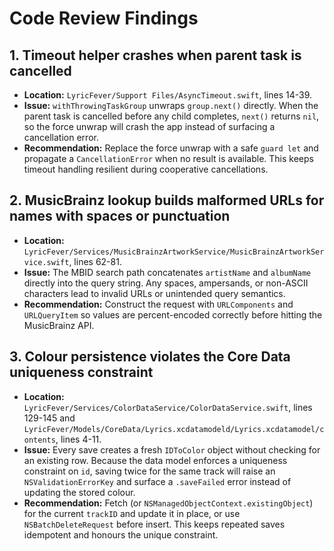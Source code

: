 # Code Review Findings

## 1. Timeout helper crashes when parent task is cancelled
- **Location:** `LyricFever/Support Files/AsyncTimeout.swift`, lines 14-39.
- **Issue:** `withThrowingTaskGroup` unwraps `group.next()` directly. When the parent task is cancelled before any child completes, `next()` returns `nil`, so the force unwrap will crash the app instead of surfacing a cancellation error.
- **Recommendation:** Replace the force unwrap with a safe `guard let` and propagate a `CancellationError` when no result is available. This keeps timeout handling resilient during cooperative cancellations.

## 2. MusicBrainz lookup builds malformed URLs for names with spaces or punctuation
- **Location:** `LyricFever/Services/MusicBrainzArtworkService/MusicBrainzArtworkService.swift`, lines 62-81.
- **Issue:** The MBID search path concatenates `artistName` and `albumName` directly into the query string. Any spaces, ampersands, or non-ASCII characters lead to invalid URLs or unintended query semantics.
- **Recommendation:** Construct the request with `URLComponents` and `URLQueryItem` so values are percent-encoded correctly before hitting the MusicBrainz API.

## 3. Colour persistence violates the Core Data uniqueness constraint
- **Location:** `LyricFever/Services/ColorDataService/ColorDataService.swift`, lines 129-145 and `LyricFever/Models/CoreData/Lyrics.xcdatamodeld/Lyrics.xcdatamodel/contents`, lines 4-11.
- **Issue:** Every save creates a fresh `IDToColor` object without checking for an existing row. Because the data model enforces a uniqueness constraint on `id`, saving twice for the same track will raise an `NSValidationErrorKey` and surface a `.saveFailed` error instead of updating the stored colour.
- **Recommendation:** Fetch (or `NSManagedObjectContext.existingObject`) for the current `trackID` and update it in place, or use `NSBatchDeleteRequest` before insert. This keeps repeated saves idempotent and honours the unique constraint.
